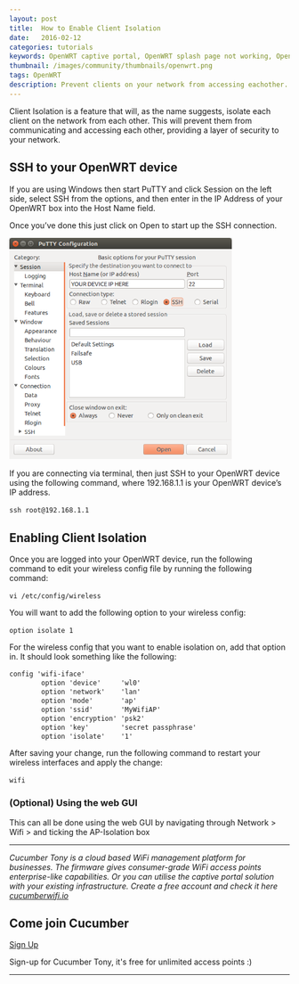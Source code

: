 ```yaml
---
layout: post
title:  How to Enable Client Isolation
date:   2016-02-12
categories: tutorials
keywords: OpenWRT captive portal, OpenWRT splash page not working, OpenWRT splash page template, OpenWRT splash page free, OpenWRT splash page html, OpenWRT splash page hosting, OpenMesh captive portal, OpenMesh splash page not working, OpenMesh splash page template, OpenMesh splash page free, OpenMesh splash page html, OpenMesh splash page hosting, DD-WRT
thumbnail: /images/community/thumbnails/openwrt.png
tags: OpenWRT
description: Prevent clients on your network from accessing eachother.
---
```


Client Isolation is a feature that will, as the name suggests, isolate each client on the network from each other. This will prevent them from communicating and accessing each other, providing a layer of security to your network.

## SSH to your OpenWRT device

If you are using Windows then start PuTTY and click Session on the left side, select SSH from the options, and then enter in the IP Address of your OpenWRT box into the Host Name field. 

Once you’ve done this just click on Open to start up the SSH connection.

<div class="text-center">
  <img src="/images/community/tutorials/openwrt/puttyconfig.png" width="400px">
</div>

If you are connecting via terminal, then just SSH to your OpenWRT device using the following command, where 192.168.1.1 is your OpenWRT device’s IP address.

`ssh root@192.168.1.1`

## Enabling Client Isolation

Once you are logged into your OpenWRT device, run the following command to edit your wireless config file by running the following command:

`vi /etc/config/wireless`

You will want to add the following option to your wireless config:

`option isolate 1`

For the wireless config that you want to enable isolation on, add that option in. It should look something like the following:


    config 'wifi-iface'
            option 'device'     'wl0'
            option 'network'    'lan'
            option 'mode'       'ap'
            option 'ssid'       'MyWifiAP'
            option 'encryption' 'psk2'
            option 'key'        'secret passphrase'
            option 'isolate'    '1'


After saving your change, run the following command to restart your wireless interfaces and apply the change:

`wifi`

### (Optional) Using the web GUI
This can all be done using the web GUI by navigating through Network > Wifi > and ticking the AP-Isolation box

<hr>

*Cucumber Tony is a cloud based WiFi management platform for businesses. The firmware gives consumer-grade WiFi access points enterprise-like capabilities. Or you can utilise the captive portal solution with your existing infrastructure. Create a free account and check it here <a href="https://cucumberwifi.io">cucumberwifi.io</a>*


<div class="text-center">

<h2>Come join Cucumber</h2>

<a href="https://my.ctapp.io/#/create" class="button success dst">Sign Up</a><br>

<p>Sign-up for Cucumber Tony, it's free for unlimited access points :)</p>

<hr>

</div>
